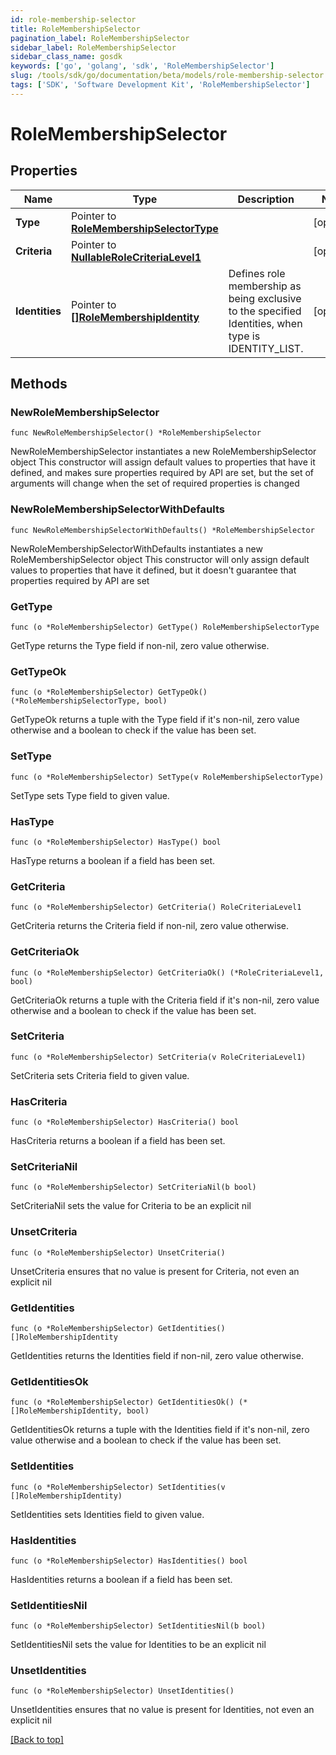 ```yaml
---
id: role-membership-selector
title: RoleMembershipSelector
pagination_label: RoleMembershipSelector
sidebar_label: RoleMembershipSelector
sidebar_class_name: gosdk
keywords: ['go', 'golang', 'sdk', 'RoleMembershipSelector'] 
slug: /tools/sdk/go/documentation/beta/models/role-membership-selector
tags: ['SDK', 'Software Development Kit', 'RoleMembershipSelector']
---
```


# RoleMembershipSelector

## Properties

Name | Type | Description | Notes
------------ | ------------- | ------------- | -------------
**Type** | Pointer to [**RoleMembershipSelectorType**](RoleMembershipSelectorType) |  | [optional] 
**Criteria** | Pointer to [**NullableRoleCriteriaLevel1**](RoleCriteriaLevel1) |  | [optional] 
**Identities** | Pointer to [**[]RoleMembershipIdentity**](RoleMembershipIdentity) | Defines role membership as being exclusive to the specified Identities, when type is IDENTITY_LIST. | [optional] 

## Methods

### NewRoleMembershipSelector

`func NewRoleMembershipSelector() *RoleMembershipSelector`

NewRoleMembershipSelector instantiates a new RoleMembershipSelector object
This constructor will assign default values to properties that have it defined,
and makes sure properties required by API are set, but the set of arguments
will change when the set of required properties is changed

### NewRoleMembershipSelectorWithDefaults

`func NewRoleMembershipSelectorWithDefaults() *RoleMembershipSelector`

NewRoleMembershipSelectorWithDefaults instantiates a new RoleMembershipSelector object
This constructor will only assign default values to properties that have it defined,
but it doesn't guarantee that properties required by API are set

### GetType

`func (o *RoleMembershipSelector) GetType() RoleMembershipSelectorType`

GetType returns the Type field if non-nil, zero value otherwise.

### GetTypeOk

`func (o *RoleMembershipSelector) GetTypeOk() (*RoleMembershipSelectorType, bool)`

GetTypeOk returns a tuple with the Type field if it's non-nil, zero value otherwise
and a boolean to check if the value has been set.

### SetType

`func (o *RoleMembershipSelector) SetType(v RoleMembershipSelectorType)`

SetType sets Type field to given value.

### HasType

`func (o *RoleMembershipSelector) HasType() bool`

HasType returns a boolean if a field has been set.

### GetCriteria

`func (o *RoleMembershipSelector) GetCriteria() RoleCriteriaLevel1`

GetCriteria returns the Criteria field if non-nil, zero value otherwise.

### GetCriteriaOk

`func (o *RoleMembershipSelector) GetCriteriaOk() (*RoleCriteriaLevel1, bool)`

GetCriteriaOk returns a tuple with the Criteria field if it's non-nil, zero value otherwise
and a boolean to check if the value has been set.

### SetCriteria

`func (o *RoleMembershipSelector) SetCriteria(v RoleCriteriaLevel1)`

SetCriteria sets Criteria field to given value.

### HasCriteria

`func (o *RoleMembershipSelector) HasCriteria() bool`

HasCriteria returns a boolean if a field has been set.

### SetCriteriaNil

`func (o *RoleMembershipSelector) SetCriteriaNil(b bool)`

 SetCriteriaNil sets the value for Criteria to be an explicit nil

### UnsetCriteria
`func (o *RoleMembershipSelector) UnsetCriteria()`

UnsetCriteria ensures that no value is present for Criteria, not even an explicit nil
### GetIdentities

`func (o *RoleMembershipSelector) GetIdentities() []RoleMembershipIdentity`

GetIdentities returns the Identities field if non-nil, zero value otherwise.

### GetIdentitiesOk

`func (o *RoleMembershipSelector) GetIdentitiesOk() (*[]RoleMembershipIdentity, bool)`

GetIdentitiesOk returns a tuple with the Identities field if it's non-nil, zero value otherwise
and a boolean to check if the value has been set.

### SetIdentities

`func (o *RoleMembershipSelector) SetIdentities(v []RoleMembershipIdentity)`

SetIdentities sets Identities field to given value.

### HasIdentities

`func (o *RoleMembershipSelector) HasIdentities() bool`

HasIdentities returns a boolean if a field has been set.

### SetIdentitiesNil

`func (o *RoleMembershipSelector) SetIdentitiesNil(b bool)`

 SetIdentitiesNil sets the value for Identities to be an explicit nil

### UnsetIdentities
`func (o *RoleMembershipSelector) UnsetIdentities()`

UnsetIdentities ensures that no value is present for Identities, not even an explicit nil

[[Back to top]](#) 


